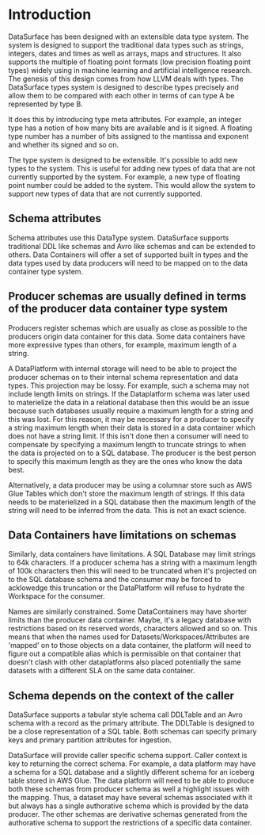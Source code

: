 # Introduction

DataSurface has been designed with an extensible data type system. The system is designed to support the traditional data types such as strings, integers, dates and times as well as arrays, maps and structures. It also supports the multiple of floating point formats (low precision floating point types) widely using in machine learning and artificial intelligence research. The genesis of this design comes from how LLVM deals with types. The DataSurface types system is designed to describe types precisely and allow them to be compared with each other in terms of can type A be represented by type B.

It does this by introducing type meta attributes. For example, an integer type has a notion of how many bits are available and is it signed. A floating type number has a number of bits assigned to the mantissa and exponent and whether its signed and so on.

The type system is designed to be extensible. It's possible to add new types to the system. This is useful for adding new types of data that are not currently supported by the system. For example, a new type of floating point number could be added to the system. This would allow the system to support new types of data that are not currently supported.

## Schema attributes

Schema attributes use this DataType system. DataSurface supports traditional DDL like schemas and Avro like schemas and can be extended to others. Data Containers will offer a set of supported built in types and the data types used by data producers will need to be mapped on to the data container type system.

## Producer schemas are usually defined in terms of the producer data container type system

Producers register schemas which are usually as close as possible to the producers origin data container for this data. Some data containers have more expressive types than others, for example, maximum length of a string.

A DataPlatform with internal storage will need to be able to project the producer schemas on to their internal schema representation and data types. This projection may be lossy. For example, such a schema may not include length limits on strings. If the Dataplatform schema was later used to materielize the data in a relational database then this would be an issue because such databases usually require a maximum length for a string and this was lost. For this reason, it may be necessary for a producer to specify a string maximum length when their data is stored in a data container which does not have a string limit. If this isn't done then a consumer will need to compensate by specifying a maximum length to truncate strings to when the data is projected on to a SQL database. The producer is the best person to specify this maximum length as they are the ones who know the data best.

Alternatively, a data producer may be using a columnar store such as AWS Glue Tables which don't store the maximum length of strings. If this data needs to be materielized in a SQL database then the maximum length of the string will need to be inferred from the data. This is not an exact science.

## Data Containers have limitations on schemas

Similarly, data containers have limitations. A SQL Database may limit strings to 64k characters. If a producer schema has a string with a maximum length of 100k characters then this will need to be truncated when it's projected on to the SQL database schema and the consumer may be forced to acklowedge this truncation or the DataPlatform will refuse to hydrate the Workspace for the consumer.

Names are similarly constrained. Some DataContainers may have shorter limits than the producer data container. Maybe, it's a legacy database with restrictions based on its reserved words, characters allowed and so on. This means that when the names used for Datasets/Workspaces/Attributes are 'mapped' on to those objects on a data container, the platform will need to figure out a compatible alias which is permissible on that container that doesn't clash with other dataplatforms also placed potentially the same datasets with a different SLA on the same data container.

## Schema depends on the context of the caller

DataSurface supports a tabular style schema call DDLTable and an Avro schema with a record as the primary attribute. The DDLTable is designed to be a close representation of a SQL table. Both schemas can specify primary keys and primary partition attributes for ingestion.

DataSurface will provide caller specific schema support. Caller context is key to returning the correct schema. For example, a data platform may have a schema for a SQL database and a slightly different schema for an iceberg table stored in AWS Glue. The data platform will need to be able to produce both these schemas from producer schema as well a highlight issues with the mapping. Thus, a dataset may have several schemas associated with it but always has a single authorative schema which is provided by the data producer. The other schemas are derivative schemas generated from the authorative schema to support the restrictions of a specific data container.
